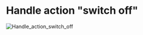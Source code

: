 # Handle action "switch off"

![Handle_action_switch_off](https://www.plantuml.com/plantuml/svg/ZP5DIyGm48Rl-HMlERMdtfM5FUfT14zbQASsa4vACa4MsV--JEl7YYBc5lBEypv9ZaKfQrsYkraplIo4MlY9iuQ1uiE49Cvj4UTMoXeq9C4zoHWPlhm67MQaQV9uSm0G9ZH1UK4ey96MrRVGcGNDYKkxHJvY-x45Wq2OSc-3vTUyhTl22flfYv8o3l1MVFSpH8DPzYEN8OTrCpx0FwUANPX7wzXO-8xWM1Z_1JxEdDdy9Uqisr_3P0oJ-yGsahukz0Vsb2e64adwhWkTIT5qdRrFrxLNpdl5sRuehUx8CjObNW00 "Handle_action_switch_off")
<!-- 
```plantuml
@startuml
!pragma useVerticalIf on

start

partition Handle "switch off" {
    if (item is "lamp") then (yes)
        if ("lamp" is in near_items) then (yes)
            :set lamp_state = "off";
            :set action_description = "You switched the lamp off";
        else 
            :set action_description = "There is no lamp here";
        endif
    else (no)
        :set action_description = "you cannot switch that (//item//) off";
    endif
}

stop
@enduml
```
 -->
